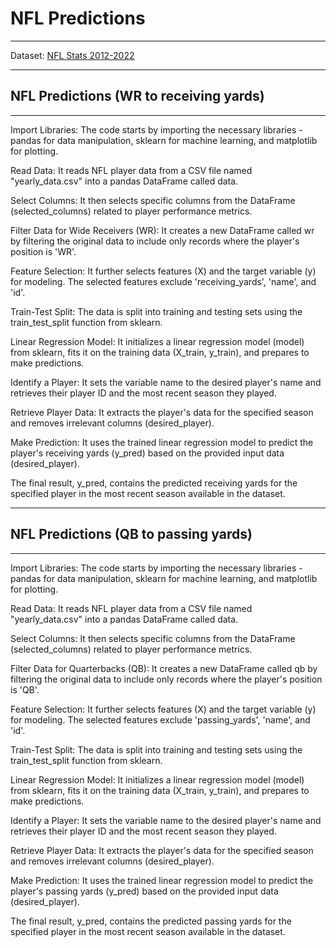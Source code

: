 # NFL Predictions

---

Dataset: [NFL Stats 2012-2022](https://www.kaggle.com/datasets/philiphyde1/nfl-stats-1999-2022/data)

---

## NFL Predictions (WR to receiving yards)
---

Import Libraries: The code starts by importing the necessary libraries - pandas for data manipulation, sklearn for machine learning, and matplotlib for plotting.

Read Data: It reads NFL player data from a CSV file named "yearly_data.csv" into a pandas DataFrame called data.

Select Columns: It then selects specific columns from the DataFrame (selected_columns) related to player performance metrics.

Filter Data for Wide Receivers (WR): It creates a new DataFrame called wr by filtering the original data to include only records where the player's position is 'WR'.

Feature Selection: It further selects features (X) and the target variable (y) for modeling. The selected features exclude 'receiving_yards', 'name', and 'id'.

Train-Test Split: The data is split into training and testing sets using the train_test_split function from sklearn.

Linear Regression Model: It initializes a linear regression model (model) from sklearn, fits it on the training data (X_train, y_train), and prepares to make predictions.

Identify a Player: It sets the variable name to the desired player's name and retrieves their player ID and the most recent season they played.

Retrieve Player Data: It extracts the player's data for the specified season and removes irrelevant columns (desired_player).

Make Prediction: It uses the trained linear regression model to predict the player's receiving yards (y_pred) based on the provided input data (desired_player).

The final result, y_pred, contains the predicted receiving yards for the specified player in the most recent season available in the dataset.

---

## NFL Predictions (QB to passing yards)
---
Import Libraries: The code starts by importing the necessary libraries - pandas for data manipulation, sklearn for machine learning, and matplotlib for plotting.

Read Data: It reads NFL player data from a CSV file named "yearly_data.csv" into a pandas DataFrame called data.

Select Columns: It then selects specific columns from the DataFrame (selected_columns) related to player performance metrics.

Filter Data for Quarterbacks (QB): It creates a new DataFrame called qb by filtering the original data to include only records where the player's position is 'QB'.

Feature Selection: It further selects features (X) and the target variable (y) for modeling. The selected features exclude 'passing_yards', 'name', and 'id'.

Train-Test Split: The data is split into training and testing sets using the train_test_split function from sklearn.

Linear Regression Model: It initializes a linear regression model (model) from sklearn, fits it on the training data (X_train, y_train), and prepares to make predictions.

Identify a Player: It sets the variable name to the desired player's name and retrieves their player ID and the most recent season they played.

Retrieve Player Data: It extracts the player's data for the specified season and removes irrelevant columns (desired_player).

Make Prediction: It uses the trained linear regression model to predict the player's passing yards (y_pred) based on the provided input data (desired_player).

The final result, y_pred, contains the predicted passing yards for the specified player in the most recent season available in the dataset.
